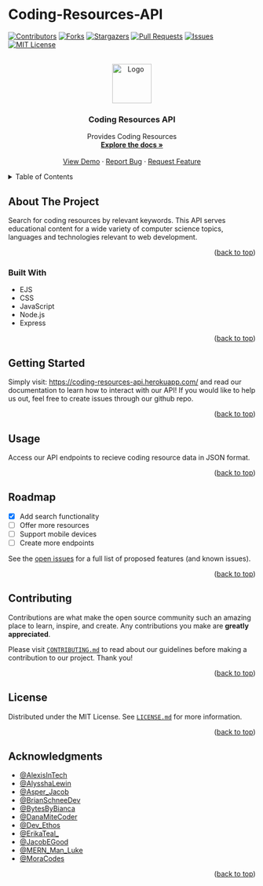 # Coding-Resources-API

<div id="top"></div>

[![Contributors][contributors-shield]][contributors-url]
[![Forks][forks-shield]][forks-url]
[![Stargazers][stars-shield]][stars-url]
[![Pull Requests][pullrequests-shield]][pullrequests-url]
[![Issues][issues-shield]][issues-url]
[![MIT License][license-shield]][license-url]

<!-- PROJECT LOGO -->
<br />
<div align="center">
  <a href="https://github.com/the-api-administration">
    <img src="https://avatars.githubusercontent.com/u/106885719?s=200&v=4" alt="Logo" width="80" height="80">
  </a>

<h3 align="center">Coding Resources API</h3>

  <p align="center">
    Provides Coding Resources
    <br />
    <a href="https://github.com/the-api-administration/coding-resources-api"><strong>Explore the docs »</strong></a>
    <br />
    <br />
    <a href="https://coding-resources-api.herokuapp.com/">View Demo</a>
    ·
    <a href="https://github.com/the-api-administration/coding-resources-api/issues">Report Bug</a>
    ·
    <a href="https://github.com/the-api-administration/coding-resources-api/issues">Request Feature</a>
  </p>
</div>

<!-- TABLE OF CONTENTS -->
<details>
  <summary>Table of Contents</summary>
  <ol>
    <li>
      <a href="#about-the-project">About The Project</a>
      <ul>
        <li><a href="#built-with">Built With</a></li>
      </ul>
    </li>
    <li><a href="#getting-started">Getting Started</a></li>
    <li><a href="#usage">Usage</a></li>
    <li><a href="#roadmap">Roadmap</a></li>
    <li><a href="#contributing">Contributing</a></li>
    <li><a href="#license">License</a></li>
    <li><a href="#acknowledgments">Acknowledgments</a></li>
  </ol>
</details>

<!-- ABOUT THE PROJECT -->

## About The Project

Search for coding resources by relevant keywords. This API serves educational content for a wide variety of computer science topics, languages and technologies relevant to web development. 

<p align="right">(<a href="#top">back to top</a>)</p>

### Built With

- EJS
- CSS
- JavaScript
- Node.js
- Express

<p align="right">(<a href="#top">back to top</a>)</p>

<!-- GETTING STARTED -->

## Getting Started

Simply visit: <a href="https://coding-resources-api.herokuapp.com/">https://coding-resources-api.herokuapp.com/</a> and read our documentation to learn how to interact with our API! If you would like to help us out, feel free to create issues through our github repo.

<p align="right">(<a href="#top">back to top</a>)</p>

<!-- USAGE EXAMPLES -->

## Usage

Access our API endpoints to recieve coding resource data in JSON format.

<p align="right">(<a href="#top">back to top</a>)</p>

<!-- ROADMAP -->

## Roadmap

- [X] Add search functionality
- [ ] Offer more resources
- [ ] Support mobile devices
- [ ] Create more endpoints

See the [open issues](https://github.com/the-api-administration/coding-resources-api/issues) for a full list of proposed features (and known issues).

<p align="right">(<a href="#top">back to top</a>)</p>

<!-- CONTRIBUTING -->

## Contributing

Contributions are what make the open source community such an amazing place to learn, inspire, and create. Any contributions you make are **greatly appreciated**.

Please visit <a href="https://github.com/the-api-administration/coding-resources-api/blob/main/CONTRIBUTING.md">`CONTRIBUTING.md`</a> to read about our guidelines before making a contribution to our project. Thank you!

<p align="right">(<a href="#top">back to top</a>)</p>

<!-- LICENSE -->

## License

Distributed under the MIT License. See <a href="https://github.com/the-api-administration/coding-resources-api/blob/main/LICENSE.md">`LICENSE.md`</a> for more information.

<p align="right">(<a href="#top">back to top</a>)</p>

<!-- ACKNOWLEDGMENTS -->

## Acknowledgments

- [@AlexisInTech](https://twitter.com/alexisintech)
- [@AlysshaLewin](https://twitter.com/AlysshaLewin)
- [@Asper_Jacob](https://twitter.com/asper_jacob)
- [@BrianSchneeDev](https://twitter.com/BrianSchneeDev)
- [@BytesByBianca](https://twitter.com/bytesbybianca)
- [@DanaMiteCoder](https://twitter.com/danamitecoder)
- [@Dev_Ethos](https://twitter.com/dev_ethos/)
- [@ErikaTeal_](https://twitter.com/erikateal_)
- [@JacobEGood](https://twitter.com/jacobegood)
- [@MERN_Man_Luke](https://twitter.com/MERN_Man_Luke)
- [@MoraCodes](https://twitter.com/moracodes)

<p align="right">(<a href="#top">back to top</a>)</p>

<!-- MARKDOWN LINKS & IMAGES -->

[contributors-shield]: https://img.shields.io/github/contributors/the-api-administration/coding-resources-api.svg?style=for-the-badge
[contributors-url]: https://github.com/the-api-administration/coding-resources-api/graphs/contributors
[forks-shield]: https://img.shields.io/github/forks/the-api-administration/coding-resources-api.svg?style=for-the-badge
[forks-url]: https://github.com/the-api-administration/coding-resources-api/network/members
[stars-shield]: https://img.shields.io/github/stars/the-api-administration/coding-resources-api.svg?style=for-the-badge
[stars-url]: https://github.com/the-api-administration/coding-resources-api/stargazers
[pullrequests-shield]: https://img.shields.io/github/issues-pr/the-api-administration/coding-resources-api?color=red&label=Pull%20Requests&style=for-the-badge
[pullrequests-url]: https://github.com/the-api-administration/coding-resources-api/pulls
[issues-shield]: https://img.shields.io/github/issues/the-api-administration/coding-resources-api.svg?style=for-the-badge
[issues-url]: https://github.com/the-api-administration/coding-resources-api/issues
[license-shield]: https://img.shields.io/github/license/the-api-administration/coding-resources-api.svg?style=for-the-badge
[license-url]: https://github.com/the-api-administration/coding-resources-api/blob/master/LICENSE.md
